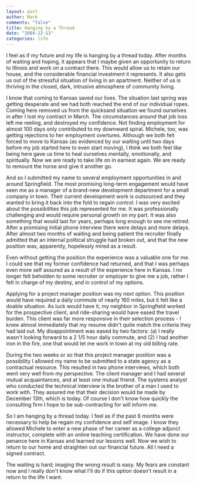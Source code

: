 ```yaml
--- 
layout: post
author: Mark
comments: "false"
title: Hanging by a Thread
date: "2004-12-13"
categories: life
---
```

I feel as if my future and my life is hanging by a thread today. After months of waiting and hoping, it appears that I maybe given an opportunity to return to Illinois and work on a contract there. This would allow us to retain our house, and the considerable financial investment it represents. It also gets us out of the stressful situation of living in an apartment. Neither of us is thriving in the closed, dark, intrusive atmosphere of community living.

I know that coming to Kansas saved our lives. The situation last spring was getting desperate and we had both reached the end of our individual ropes. Coming here removed us from the quicksand situation we found ourselves in after I lost my contract in March. The circumstances around that job loss left me reeling, and destroyed my confidence. Not finding employment for almost 100 days only contributed to my downward spiral. Michele, too, was getting rejections to her employment overtures. Although we both felt forced to move to Kansas (as evidenced by our waiting until two days before my job started here to even start moving), I think we both feel like being here gave us time to heal ourselves mentally, emotionally, and spiritually. Now we are ready to take life on in earnest again. We are ready to remount the horse and give it another go.

And so I submitted my name to several employment opportunities in and around Springfield. The most promising long-term engagement would have seen me as a manager of a brand-new development department for a small company in town. Their current development work is outsourced and they wanted to bring it back into the fold to regain control. I was very excited about the possibilities this job represented for me. It was professionally challenging and would require personal growth on my part. It was also something that would last for years, perhaps long enough to see me retired. After a promising initial phone interview there were delays and more delays. After almost two months of waiting and being patient the recruiter finally admitted that an internal political struggle had broken out, and that the new position was, apparently, hopelessly mired as a result.

Even without getting the position the experience was a valuable one for me. I could see that my former confidence had returned, and that I was perhaps even more self assured as a result of the experience here in Kansas. I no longer felt beholden to some recruiter or employer to give me a job, rather I felt in charge of my destiny, and in control of my options.

Applying for a project manager position was my next option. This position would have required a daily commute of nearly 160 miles, but it felt like a doable situation. As luck would have it, my neighbor in Springfield worked for the prospective client, and ride-sharing would have eased the travel burden. This client was far more responsive in their selection process - I knew almost immediately that my resume didn't quite match the criteria they had laid out. My disappointment was eased by two factors: (a) I really wasn't looking forward to a 2 1/5 hour daily commute, and (2) I had another iron in the fire, one that would let me work in town at my old billing rate.

During the two weeks or so that this project manager position was a possibility I allowed my name to be submitted to a state agency as a contractual resource. This resulted in two phone interviews, which both went very well from my perspective. The client manager and I had several mutual acquaintances, and at least one mutual friend. The systems analyst who conducted the technical interview is the brother of a man I used to work with. They assured me that their decision would be made by December 13th, which is today. Of course I don't know how quickly the consulting firm I hope to be sub-contracting for will inform me.

So I am hanging by a thread today. I feel as if the past 6 months were necessary to help be regain my confidence and self image. I know they allowed Michele to enter a new phase of her career as a college adjunct instructor, complete with an online teaching certification. We have done our penance here in Kansas and learned our lessons well. Now we wish to return to our home and straighten out our financial future. All I need a signed contract.

The waiting is hard; imaging the wrong result is easy. My fears are constant now and I really don't know what I'll do if this option doesn't result in a return to the life I want.
